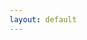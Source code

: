 ```yaml
---
layout: default
---
```


<script async src="https://cse.google.com/cse.js?cx=5f52d0de115367829"></script>
<div class="gcse-searchbox"></div>

<div class="gcse-searchresults"></div>
